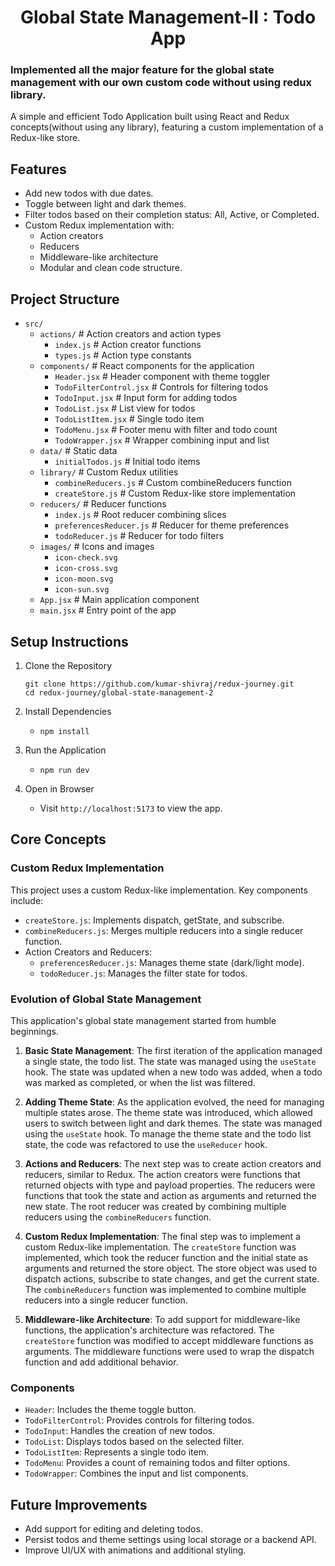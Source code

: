 <h1 align="center">Global State Management-II : Todo App</h1>

<h3>Implemented all the major feature for the global state management with our own custom code without using redux library.</h3>

A simple and efficient Todo Application built using React and Redux concepts(without using any library), featuring a custom implementation of a Redux-like store.

## Features

- Add new todos with due dates.
- Toggle between light and dark themes.
- Filter todos based on their completion status: All, Active, or Completed.
- Custom Redux implementation with:
  - Action creators
  - Reducers
  - Middleware-like architecture
  - Modular and clean code structure.

## Project Structure

- `src/`
  - `actions/` # Action creators and action types
    - `index.js` # Action creator functions
    - `types.js` # Action type constants
  - `components/` # React components for the application
    - `Header.jsx` # Header component with theme toggler
    - `TodoFilterControl.jsx` # Controls for filtering todos
    - `TodoInput.jsx` # Input form for adding todos
    - `TodoList.jsx` # List view for todos
    - `TodoListItem.jsx` # Single todo item
    - `TodoMenu.jsx` # Footer menu with filter and todo count
    - `TodoWrapper.jsx` # Wrapper combining input and list
  - `data/` # Static data
    - `initialTodos.js` # Initial todo items
  - `library/` # Custom Redux utilities
    - `combineReducers.js` # Custom combineReducers function
    - `createStore.js` # Custom Redux-like store implementation
  - `reducers/` # Reducer functions
    - `index.js` # Root reducer combining slices
    - `preferencesReducer.js` # Reducer for theme preferences
    - `todoReducer.js` # Reducer for todo filters
  - `images/` # Icons and images
    - `icon-check.svg`
    - `icon-cross.svg`
    - `icon-moon.svg`
    - `icon-sun.svg`
  - `App.jsx` # Main application component
  - `main.jsx` # Entry point of the app

## Setup Instructions

1. Clone the Repository

   ```
   git clone https://github.com/kumar-shivraj/redux-journey.git
   cd redux-journey/global-state-management-2

   ```

2. Install Dependencies
   - `npm install`
3. Run the Application
   - `npm run dev`
4. Open in Browser
   - Visit `http://localhost:5173` to view the app.

## Core Concepts

### Custom Redux Implementation

This project uses a custom Redux-like implementation. Key components include:

- `createStore.js`: Implements dispatch, getState, and subscribe.
- `combineReducers.js`: Merges multiple reducers into a single reducer function.
- Action Creators and Reducers:
  - `preferencesReducer.js`: Manages theme state (dark/light mode).
  - `todoReducer.js`: Manages the filter state for todos.

### Evolution of Global State Management

This application's global state management started from humble beginnings.

1. **Basic State Management**: The first iteration of the application managed a single state, the todo list. The state was managed using the `useState` hook. The state was updated when a new todo was added, when a todo was marked as completed, or when the list was filtered.

2. **Adding Theme State**: As the application evolved, the need for managing multiple states arose. The theme state was introduced, which allowed users to switch between light and dark themes. The state was managed using the `useState` hook. To manage the theme state and the todo list state, the code was refactored to use the `useReducer` hook.

3. **Actions and Reducers**: The next step was to create action creators and reducers, similar to Redux. The action creators were functions that returned objects with type and payload properties. The reducers were functions that took the state and action as arguments and returned the new state. The root reducer was created by combining multiple reducers using the `combineReducers` function.

4. **Custom Redux Implementation**: The final step was to implement a custom Redux-like implementation. The `createStore` function was implemented, which took the reducer function and the initial state as arguments and returned the store object. The store object was used to dispatch actions, subscribe to state changes, and get the current state. The `combineReducers` function was implemented to combine multiple reducers into a single reducer function.

5. **Middleware-like Architecture**: To add support for middleware-like functions, the application's architecture was refactored. The `createStore` function was modified to accept middleware functions as arguments. The middleware functions were used to wrap the dispatch function and add additional behavior.

### Components

- `Header`: Includes the theme toggle button.
- `TodoFilterControl`: Provides controls for filtering todos.
- `TodoInput`: Handles the creation of new todos.
- `TodoList`: Displays todos based on the selected filter.
- `TodoListItem`: Represents a single todo item.
- `TodoMenu`: Provides a count of remaining todos and filter options.
- `TodoWrapper`: Combines the input and list components.

## Future Improvements

- Add support for editing and deleting todos.
- Persist todos and theme settings using local storage or a backend API.
- Improve UI/UX with animations and additional styling.
